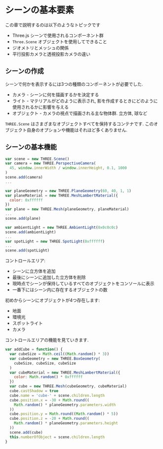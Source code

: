# シーンの基本要素
この章で説明するのは以下のようなトピックです

- Three.js シーンで使用されるコンポーネント群
- `Three.Scene` オブジェクトを使用してできること
- ジオメトリとメッシュの関係
- 平行投影カメラと透視投影カメラの違い

## シーンの作成

シーンで何かを表示するには3つの種類のコンポーネントが必要でした.

- カメラ - シーンに何を描画するかを決定する
- ライト - マテリアルがどのように表示され, 影を作成するときにどのように使用されるかに影響を与える
- オブジェクト - カメラの視点で描画される主な物体群. 立方体, 球など

`THREE.Scene` はさまざまなオブジェクトすべてを保持するコンテナです.
このオブジェクト自身のオプションや機能はそれほど多くありません.

## シーンの基本機能

```js
var scene = new THREE.Scene()
var camera = new THREE.PerspectiveCamera(
  45, window.innerWidth / window.innerHeight, 0.1, 1000
)
scene.add(camera)
...

var planeGeometry = new THREE.PlaneGeometry(60, 40, 1, 1)
var planeMaterial = new THREE.MeshLambertMaterial({
  color: 0xffffff
})
var plane = new THREE.Mesh(planeGeometry, planeMaterial)
...
scene.add(plane)

var ambientLight = new THREE.AmbientLight(0x0c0c0c)
scene.add(ambientLight)
...
var spotLight = new THREE.SpotLight(0xffffff)
...
scene.add(spotLight)
```

コントロールエリア:

- シーンに立方体を追加
- 最後にシーンに追加した立方体を削除
- 現時点でシーンが保持しているすべてのオブジェクトをコンソールに表示
- 一番下にはシーン内に存在するオブジェクトの数

初めからシーンにオブジェクトが4つ存在します:
- 地面
- 環境光
- スポットライト
- カメラ

コントロールエリアの機能を見ていきます.
```js
var addCube = function() {
  var cubeSize = Math.ceil((Math.random() * 3))
  var cubeGeometry = new THREE.BoxGeometry(
    cubeSize, cubeSize, cubeSize
  )
  var cubeMaterial = new THREE.MeshLambertMaterial({
    color: Math.random() * 0xffffff
  })
  var cube = new THREE.Mesh(cubeGeometry, cubeMaterial)
  cube.castShadow = true
  cube.name = 'cube-' + scene.children.length
  cube.position.x = -30 + Math.round((
    Math.random() * planeGeometry.parameters.width
  ))
  cube.position.y = Math.round((Math.random() * 5))
  cube.position.z = -20 + Math.round((
    Math.random() * planeGeometry.parameters.height
  ))
  scene.add(cube)
  this.numberOfObject = scene.children.length
}
```
